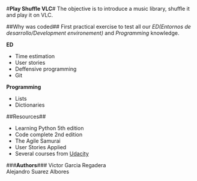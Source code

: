 #**Play Shuffle VLC**#
The objective is to introduce a music library, shuffle it and play it on VLC.
  
   
    
##Why was coded##
First practical exercise to test all our *ED(Entornos de desarrollo/Development environement)* and *Programming* knowledge.   

**ED**
* Time estimation
* User stories
* Deffensive programming
* Git  

**Programming**
* Lists
* Dictionaries  

##Resources##
* Learning Python 5th edition
* Code complete 2nd edition
* The Agile Samurai
* User Stories Applied
* Several courses from [Udacity]

###**Authors**###
Victor Garcia Regadera   
Alejandro Suarez Albores
 
[Udacity]:(www.udacity.com)

